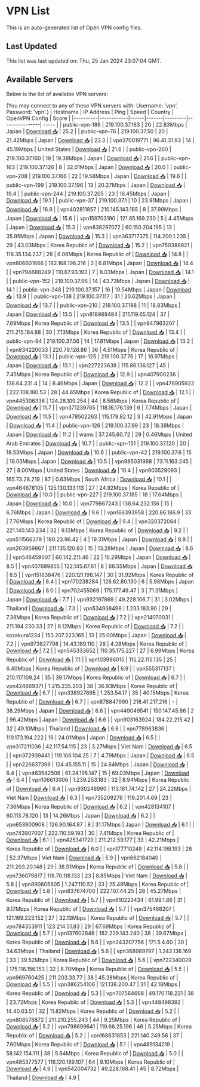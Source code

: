# VPN List

This is an auto-generated list of Open VPN config files.

## Last Updated

This list was last updated on: Thu, 25 Jan 2024 23:07:04 GMT.

## Available Servers

Below is the list of available VPN servers:

(You may connect to any of these VPN servers with: Username: 'vpn', Password: 'vpn'.)
| Hostname | IP Address | Ping | Speed | Country | OpenVPN Config | Score |
|----------|------------|------|-------|---------|----------------| ----- |
| public-vpn-186 | 219.100.37.163 | 20 | 22.83Mbps | Japan | [Download 📥](./configs/server_0_JP.ovpn) | 25.2 |
| public-vpn-76 | 219.100.37.50 | 20 | 21.42Mbps | Japan | [Download 📥](./configs/server_1_JP.ovpn) | 23.3 |
| vpn370019771 | 96.41.31.93 | 14 | 45.19Mbps | United States | [Download 📥](./configs/server_2_US.ovpn) | 21.6 |
| public-vpn-260 | 219.100.37.160 | 19 | 19.38Mbps | Japan | [Download 📥](./configs/server_3_JP.ovpn) | 21.6 |
| public-vpn-163 | 219.100.37.126 | 8 | 32.01Mbps | Japan | [Download 📥](./configs/server_4_JP.ovpn) | 20.0 |
| public-vpn-208 | 219.100.37.166 | 22 | 19.58Mbps | Japan | [Download 📥](./configs/server_5_JP.ovpn) | 19.6 |
| public-vpn-199 | 219.100.37.196 | 13 | 20.27Mbps | Japan | [Download 📥](./configs/server_6_JP.ovpn) | 19.4 |
| public-vpn-244 | 219.100.37.205 | 23 | 16.45Mbps | Japan | [Download 📥](./configs/server_7_JP.ovpn) | 19.1 |
| public-vpn-37 | 219.100.37.1 | 10 | 23.91Mbps | Japan | [Download 📥](./configs/server_8_JP.ovpn) | 16.9 |
| vpn402811857 | 210.145.143.185 | 8 | 37.99Mbps | Japan | [Download 📥](./configs/server_9_JP.ovpn) | 15.6 |
| vpn159703190 | 121.85.169.230 | 5 | 4.45Mbps | Japan | [Download 📥](./configs/server_10_JP.ovpn) | 15.3 |
| vpn838297072 | 60.150.204.195 | 13 | 35.95Mbps | Japan | [Download 📥](./configs/server_11_JP.ovpn) | 15.3 |
| vpn363717375 | 114.200.1.235 | 29 | 43.03Mbps | Korea Republic of | [Download 📥](./configs/server_12_KR.ovpn) | 15.2 |
| vpn750388821 | 118.35.134.237 | 28 | 6.06Mbps | Korea Republic of | [Download 📥](./configs/server_13_KR.ovpn) | 14.8 |
| vpn806601666 | 182.168.196.216 | 2 | 6.81Mbps | Japan | [Download 📥](./configs/server_14_JP.ovpn) | 14.4 |
| vpn794688249 | 110.67.93.193 | 7 | 8.03Mbps | Japan | [Download 📥](./configs/server_15_JP.ovpn) | 14.1 |
| public-vpn-152 | 219.100.37.96 | 14 | 43.73Mbps | Japan | [Download 📥](./configs/server_16_JP.ovpn) | 14.1 |
| public-vpn-248 | 219.100.37.157 | 16 | 19.54Mbps | Japan | [Download 📥](./configs/server_17_JP.ovpn) | 13.9 |
| public-vpn-138 | 219.100.37.117 | 31 | 20.62Mbps | Japan | [Download 📥](./configs/server_18_JP.ovpn) | 13.7 |
| public-vpn-210 | 219.100.37.198 | 11 | 18.83Mbps | Japan | [Download 📥](./configs/server_19_JP.ovpn) | 13.5 |
| vpn818989484 | 211.119.65.124 | 37 | 7.69Mbps | Korea Republic of | [Download 📥](./configs/server_20_KR.ovpn) | 13.5 |
| vpn847963207 | 211.215.184.88 | 30 | 7.13Mbps | Korea Republic of | [Download 📥](./configs/server_21_KR.ovpn) | 13.4 |
| public-vpn-94 | 219.100.37.56 | 14 | 17.81Mbps | Japan | [Download 📥](./configs/server_22_JP.ovpn) | 13.2 |
| vpn834220033 | 220.79.128.86 | 36 | 4.51Mbps | Korea Republic of | [Download 📥](./configs/server_23_KR.ovpn) | 13.1 |
| public-vpn-125 | 219.100.37.76 | 17 | 16.97Mbps | Japan | [Download 📥](./configs/server_24_JP.ovpn) | 13.1 |
| vpn227223638 | 115.86.136.127 | 45 | 7.45Mbps | Korea Republic of | [Download 📥](./configs/server_25_KR.ovpn) | 12.9 |
| vpn407900236 | 138.64.231.4 | 14 | 8.46Mbps | Japan | [Download 📥](./configs/server_26_JP.ovpn) | 12.2 |
| vpn478905923 | 222.108.180.53 | 28 | 44.65Mbps | Korea Republic of | [Download 📥](./configs/server_27_KR.ovpn) | 12.1 |
| vpn445306336 | 124.28.109.254 | 44 | 8.56Mbps | Korea Republic of | [Download 📥](./configs/server_28_KR.ovpn) | 11.7 |
| vpn371239765 | 118.16.176.139 | 6 | 7.74Mbps | Japan | [Download 📥](./configs/server_29_JP.ovpn) | 11.5 |
| vpn478502263 | 115.179.82.12 | 3 | 42.91Mbps | Japan | [Download 📥](./configs/server_30_JP.ovpn) | 11.4 |
| public-vpn-126 | 219.100.37.99 | 23 | 18.39Mbps | Japan | [Download 📥](./configs/server_31_JP.ovpn) | 11.2 |
| wams | 37.245.60.72 | 29 | 0.46Mbps | United Arab Emirates | [Download 📥](./configs/server_32_AE.ovpn) | 10.7 |
| public-vpn-151 | 219.100.37.120 | 20 | 18.53Mbps | Japan | [Download 📥](./configs/server_33_JP.ovpn) | 10.6 |
| public-vpn-42 | 219.100.37.6 | 15 | 19.05Mbps | Japan | [Download 📥](./configs/server_34_JP.ovpn) | 10.5 |
| vpn985031968 | 73.11.163.245 | 27 | 8.00Mbps | United States | [Download 📥](./configs/server_35_US.ovpn) | 10.4 |
| vpn903529093 | 165.73.28.219 | 87 | 0.63Mbps | South Africa | [Download 📥](./configs/server_36_ZA.ovpn) | 10.1 |
| vpn464678105 | 125.130.133.113 | 27 | 24.92Mbps | Korea Republic of | [Download 📥](./configs/server_37_KR.ovpn) | 10.0 |
| public-vpn-227 | 219.100.37.185 | 18 | 17.64Mbps | Japan | [Download 📥](./configs/server_38_JP.ovpn) | 10.0 |
| vpn779867243 | 138.64.232.156 | 15 | 6.76Mbps | Japan | [Download 📥](./configs/server_39_JP.ovpn) | 9.6 |
| vpn166393958 | 220.86.186.9 | 33 | 7.76Mbps | Korea Republic of | [Download 📥](./configs/server_40_KR.ovpn) | 9.4 |
| vpn320372084 | 221.140.143.234 | 32 | 9.13Mbps | Korea Republic of | [Download 📥](./configs/server_41_KR.ovpn) | 9.2 |
| vpn511566379 | 180.23.96.42 | 4 | 19.31Mbps | Japan | [Download 📥](./configs/server_42_JP.ovpn) | 8.8 |
| vpn263959867 | 211.135.120.83 | 15 | 13.28Mbps | Japan | [Download 📥](./configs/server_43_JP.ovpn) | 8.6 |
| vpn546459007 | 60.142.211.46 | 22 | 16.29Mbps | Japan | [Download 📥](./configs/server_44_JP.ovpn) | 8.5 |
| vpn407699855 | 122.145.67.61 | 8 | 66.55Mbps | Japan | [Download 📥](./configs/server_45_JP.ovpn) | 8.5 |
| vpn151838476 | 220.121.198.147 | 30 | 31.92Mbps | Korea Republic of | [Download 📥](./configs/server_46_KR.ovpn) | 8.4 |
| vpn170238284 | 126.62.80.130 | 6 | 5.98Mbps | Japan | [Download 📥](./configs/server_47_JP.ovpn) | 8.0 |
| vpn702455069 | 175.177.49.47 | 3 | 71.31Mbps | Japan | [Download 📥](./configs/server_48_JP.ovpn) | 7.7 |
| vpn932197869 | 49.228.106.7 | 31 | 3.02Mbps | Thailand | [Download 📥](./configs/server_49_TH.ovpn) | 7.3 |
| vpn534938498 | 1.233.183.90 | 29 | 7.38Mbps | Korea Republic of | [Download 📥](./configs/server_50_KR.ovpn) | 7.2 |
| vpn214070031 | 211.194.230.33 | 27 | 8.12Mbps | Korea Republic of | [Download 📥](./configs/server_51_KR.ovpn) | 7.2 |
| kozakura1234 | 153.207.223.165 | 13 | 25.00Mbps | Japan | [Download 📥](./configs/server_52_JP.ovpn) | 7.2 |
| vpn973827798 | 14.43.189.110 | 26 | 4.28Mbps | Korea Republic of | [Download 📥](./configs/server_53_KR.ovpn) | 7.2 |
| vpn545333652 | 110.35.175.227 | 27 | 6.99Mbps | Korea Republic of | [Download 📥](./configs/server_54_KR.ovpn) | 7.1 |
| vpn103996015 | 115.22.115.135 | 25 | 6.40Mbps | Korea Republic of | [Download 📥](./configs/server_55_KR.ovpn) | 6.9 |
| vpn555317137 | 210.117.109.24 | 35 | 39.17Mbps | Korea Republic of | [Download 📥](./configs/server_56_KR.ovpn) | 6.7 |
| vpn424669371 | 1.215.235.203 | 38 | 36.93Mbps | Korea Republic of | [Download 📥](./configs/server_57_KR.ovpn) | 6.7 |
| vpn338927695 | 1.253.54.17 | 35 | 40.15Mbps | Korea Republic of | [Download 📥](./configs/server_58_KR.ovpn) | 6.7 |
| vpn878847990 | 218.41.217.216 | - | 38.29Mbps | Japan | [Download 📥](./configs/server_59_JP.ovpn) | 6.6 |
| vpn449049541 | 150.147.45.86 | 2 | 96.42Mbps | Japan | [Download 📥](./configs/server_60_JP.ovpn) | 6.6 |
| vpn903163924 | 184.22.215.42 | 32 | 49.10Mbps | Thailand | [Download 📥](./configs/server_61_TH.ovpn) | 6.6 |
| vpn778963836 | 119.173.194.222 | 16 | 24.01Mbps | Japan | [Download 📥](./configs/server_62_JP.ovpn) | 6.5 |
| vpn317211036 | 42.117.54.115 | 23 | 3.27Mbps | Viet Nam | [Download 📥](./configs/server_63_VN.ovpn) | 6.5 |
| vpn372939441 | 119.106.104.25 | 7 | 4.79Mbps | Japan | [Download 📥](./configs/server_64_JP.ovpn) | 6.5 |
| vpn226637399 | 124.45.155.11 | 15 | 24.84Mbps | Japan | [Download 📥](./configs/server_65_JP.ovpn) | 6.4 |
| vpn463542506 | 61.24.195.147 | 15 | 69.03Mbps | Japan | [Download 📥](./configs/server_66_JP.ovpn) | 6.4 |
| vpn106613006 | 1.239.253.183 | 32 | 8.94Mbps | Korea Republic of | [Download 📥](./configs/server_67_KR.ovpn) | 6.4 |
| vpn930248990 | 113.161.74.142 | 27 | 24.22Mbps | Viet Nam | [Download 📥](./configs/server_68_VN.ovpn) | 6.3 |
| vpn735209276 | 119.201.4.69 | 23 | 7.36Mbps | Korea Republic of | [Download 📥](./configs/server_69_KR.ovpn) | 6.2 |
| vpn428134107 | 60.113.78.120 | 13 | 14.26Mbps | Japan | [Download 📥](./configs/server_70_JP.ovpn) | 6.2 |
| vpn653900908 | 126.90.164.87 | 8 | 31.17Mbps | Japan | [Download 📥](./configs/server_71_JP.ovpn) | 6.1 |
| vpn743907007 | 222.110.59.193 | 30 | 7.41Mbps | Korea Republic of | [Download 📥](./configs/server_72_KR.ovpn) | 6.1 |
| vpn425341720 | 211.212.59.177 | 33 | 42.21Mbps | Korea Republic of | [Download 📥](./configs/server_73_KR.ovpn) | 6.0 |
| vpn177710248 | 42.114.198.193 | 28 | 52.37Mbps | Viet Nam | [Download 📥](./configs/server_74_VN.ovpn) | 5.9 |
| vpn662184040 | 211.203.20.148 | 29 | 38.51Mbps | Korea Republic of | [Download 📥](./configs/server_75_KR.ovpn) | 5.8 |
| vpn736079817 | 118.70.118.133 | 23 | 8.85Mbps | Viet Nam | [Download 📥](./configs/server_76_VN.ovpn) | 5.8 |
| vpn890605805 | 1.247.110.52 | 33 | 25.48Mbps | Korea Republic of | [Download 📥](./configs/server_77_KR.ovpn) | 5.8 |
| vpn837674700 | 222.107.44.25 | 28 | 45.27Mbps | Korea Republic of | [Download 📥](./configs/server_78_KR.ovpn) | 5.7 |
| vpn610223434 | 61.99.1.86 | 31 | 9.17Mbps | Korea Republic of | [Download 📥](./configs/server_79_KR.ovpn) | 5.7 |
| vpn375468207 | 121.169.223.152 | 27 | 32.13Mbps | Korea Republic of | [Download 📥](./configs/server_80_KR.ovpn) | 5.7 |
| vpn784353911 | 123.214.51.83 | 29 | 67.69Mbps | Korea Republic of | [Download 📥](./configs/server_81_KR.ovpn) | 5.7 |
| vpn137602848 | 182.229.143.240 | 38 | 39.67Mbps | Korea Republic of | [Download 📥](./configs/server_82_KR.ovpn) | 5.6 |
| vpn243207756 | 171.5.4.60 | 30 | 34.63Mbps | Thailand | [Download 📥](./configs/server_83_TH.ovpn) | 5.6 |
| vpn368989797 | 1.242.136.169 | 33 | 39.52Mbps | Korea Republic of | [Download 📥](./configs/server_84_KR.ovpn) | 5.6 |
| vpn722340029 | 175.116.156.153 | 32 | 8.70Mbps | Korea Republic of | [Download 📥](./configs/server_85_KR.ovpn) | 5.5 |
| vpn969760425 | 211.203.33.77 | 38 | 45.28Mbps | Korea Republic of | [Download 📥](./configs/server_86_KR.ovpn) | 5.5 |
| vpn386254106 | 121.138.200.47 | 31 | 42.18Mbps | Korea Republic of | [Download 📥](./configs/server_87_KR.ovpn) | 5.3 |
| vpn707564668 | 49.170.118.221 | 38 | 23.72Mbps | Korea Republic of | [Download 📥](./configs/server_88_KR.ovpn) | 5.3 |
| vpn448498392 | 14.40.63.51 | 32 | 11.82Mbps | Korea Republic of | [Download 📥](./configs/server_89_KR.ovpn) | 5.2 |
| vpn808578872 | 211.210.255.243 | 44 | 9.25Mbps | Korea Republic of | [Download 📥](./configs/server_90_KR.ovpn) | 5.2 |
| vpn798699641 | 119.66.25.196 | 46 | 5.25Mbps | Korea Republic of | [Download 📥](./configs/server_91_KR.ovpn) | 5.2 |
| vpn168631853 | 221.140.249.56 | 37 | 7.60Mbps | Korea Republic of | [Download 📥](./configs/server_92_KR.ovpn) | 5.1 |
| vpn489134219 | 58.142.154.111 | 38 | 5.84Mbps | Korea Republic of | [Download 📥](./configs/server_93_KR.ovpn) | 5.0 |
| vpn485377577 | 116.120.189.107 | 64 | 9.10Mbps | Korea Republic of | [Download 📥](./configs/server_94_KR.ovpn) | 4.9 |
| vpn542004732 | 49.228.168.41 | 45 | 8.72Mbps | Thailand | [Download 📥](./configs/server_95_TH.ovpn) | 4.9 |
